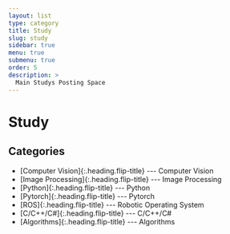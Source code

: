 ```yaml
---
layout: list
type: category
title: Study
slug: study
sidebar: true
menu: true
submenu: true
order: 5
description: >
  Main Studys Posting Space
---
```


# Study

## Categories

* [Computer Vision]{:.heading.flip-title} --- Computer Vision
* [Image Processing]{:.heading.flip-title} --- Image Processing
* [Python]{:.heading.flip-title} --- Python 
* [Pytorch]{:.heading.flip-title} --- Pytorch 
* [ROS]{:.heading.flip-title} --- Robotic Operating System
* [C/C++/C#]{:.heading.flip-title} --- C/C++/C#
* [Algorithms]{:.heading.flip-title} --- Algorithms

